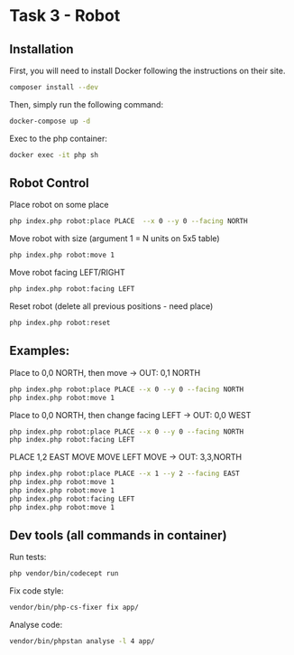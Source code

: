 Task 3 - Robot
==============

Installation
------------
First, you will need to install Docker following the instructions on their site.

```sh
composer install --dev
```

Then, simply run the following command:

```sh
docker-compose up -d
```
Exec to the php container:
```sh
docker exec -it php sh
```

Robot Control
------------
Place robot on some place
```sh
php index.php robot:place PLACE  --x 0 --y 0 --facing NORTH
```

Move robot with size (argument 1 = N units on 5x5 table)
```sh
php index.php robot:move 1
```

Move robot facing LEFT/RIGHT
```sh
php index.php robot:facing LEFT
```

Reset robot (delete all previous positions - need place)
```sh
php index.php robot:reset
```

Examples:
------------
Place to 0,0 NORTH, then move -> OUT: 0,1 NORTH
```sh
php index.php robot:place PLACE --x 0 --y 0 --facing NORTH
php index.php robot:move 1
```

Place to 0,0 NORTH, then change facing LEFT -> OUT: 0,0 WEST
```sh
php index.php robot:place PLACE --x 0 --y 0 --facing NORTH
php index.php robot:facing LEFT
```

PLACE 1,2 EAST MOVE MOVE LEFT MOVE -> OUT: 3,3,NORTH
```sh
php index.php robot:place PLACE --x 1 --y 2 --facing EAST
php index.php robot:move 1
php index.php robot:move 1
php index.php robot:facing LEFT
php index.php robot:move 1
```

Dev tools (all commands in container)
------------
Run tests:
```sh
php vendor/bin/codecept run
```

Fix code style:
```sh
vendor/bin/php-cs-fixer fix app/ 
```

Analyse code:
```sh
vendor/bin/phpstan analyse -l 4 app/
```

